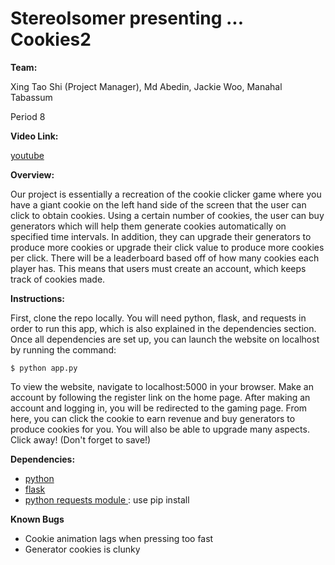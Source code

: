 # StereoIsomer presenting ... Cookies2

**Team:**

Xing Tao Shi (Project Manager), Md Abedin, Jackie Woo, Manahal Tabassum

Period 8


**Video Link:**

<a href = "https://www.youtube.com/watch?v=kaLVz9uSfdk&feature=youtu.be"> youtube </a>

**Overview:**

Our project is essentially a recreation of the cookie clicker game where you have a giant cookie on the left hand side of the screen that the user can click to obtain cookies. Using a certain number of cookies, the user can buy generators which will help them generate cookies automatically on specified time intervals. In addition, they can upgrade their generators to produce more cookies or upgrade their click value to produce more cookies per click. There will be a leaderboard based off of how many cookies each player has. This means that users must create an account, which keeps track of cookies made.

**Instructions:**

First, clone the repo locally. You will need python, flask, and requests in order to run this app, which is also explained in the dependencies section. Once all dependencies are set up, you can  launch the website on localhost by running the command:

```
$ python app.py
```

To view the website, navigate to localhost:5000 in your browser. Make an account by following the register link on the home page. After making an account and logging in, you will be redirected to the gaming page. From here, you can click the cookie to earn revenue and buy generators to produce cookies for you. You will also be able to upgrade many aspects. Click away! (Don't forget to save!)

**Dependencies:**
- <a href = "https://www.python.org/downloads/"> python </a>
- <a href = "http://flask.pocoo.org/docs/0.12/installation/"> flask </a>
- <a href = "http://docs.python-requests.org/en/master/user/install/"> python requests module </a>: use pip install
  

**Known Bugs**
- Cookie animation lags when pressing too fast
- Generator cookies is clunky
